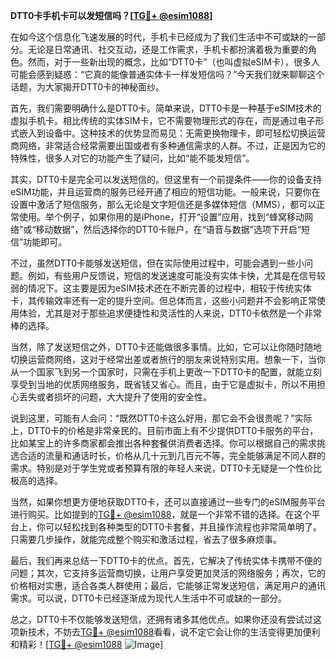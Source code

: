 **DTT0卡手机卡可以发短信吗？[[TG💪+ @esim1088](https://t.me/s/esim1088)]**

在如今这个信息化飞速发展的时代，手机卡已经成为了我们生活中不可或缺的一部分。无论是日常通讯、社交互动，还是工作需求，手机卡都扮演着极为重要的角色。然而，对于一些新出现的概念，比如“DTT0卡”（也叫虚拟eSIM卡），很多人可能会感到疑惑：“它真的能像普通实体卡一样发短信吗？”今天我们就来聊聊这个话题，为大家揭开DTT0卡的神秘面纱。

首先，我们需要明确什么是DTT0卡。简单来说，DTT0卡是一种基于eSIM技术的虚拟手机卡。相比传统的实体SIM卡，它不需要物理形式的存在，而是通过电子形式嵌入到设备中。这种技术的优势显而易见：无需更换物理卡，即可轻松切换运营商网络，非常适合经常需要出国或者有多种通信需求的人群。不过，正是因为它的特殊性，很多人对它的功能产生了疑问，比如“能不能发短信”。

其实，DTT0卡是完全可以发送短信的。但这里有一个前提条件——你的设备支持eSIM功能，并且运营商的服务已经开通了相应的短信功能。一般来说，只要你在设置中激活了短信服务，那么无论是文字短信还是多媒体短信（MMS），都可以正常使用。举个例子，如果你用的是iPhone，打开“设置”应用，找到“蜂窝移动网络”或“移动数据”，然后选择你的DTT0卡账户，在“语音与数据”选项下开启“短信”功能即可。

不过，虽然DTT0卡能够发送短信，但在实际使用过程中，可能会遇到一些小问题。例如，有些用户反馈说，短信的发送速度可能没有实体卡快，尤其是在信号较弱的情况下。这主要是因为eSIM技术还在不断完善的过程中，相较于传统实体卡，其传输效率还有一定的提升空间。但总体而言，这些小问题并不会影响正常使用体验，尤其是对于那些追求便捷性和灵活性的人来说，DTT0卡依然是一个非常棒的选择。

当然，除了发送短信之外，DTT0卡还能做很多事情。比如，它可以让你随时随地切换运营商网络，这对于经常出差或者旅行的朋友来说特别实用。想象一下，当你从一个国家飞到另一个国家时，只需在手机上更改一下DTT0卡的配置，就能立刻享受到当地的优质网络服务，既省钱又省心。而且，由于它是虚拟卡，所以不用担心丢失或者损坏的问题，大大提升了使用的安全性。

说到这里，可能有人会问：“既然DTT0卡这么好用，那它会不会很贵呢？”实际上，DTT0卡的价格是非常亲民的。目前市面上有不少提供DTT0卡服务的平台，比如某宝上的许多商家都会推出各种套餐供消费者选择。你可以根据自己的需求挑选合适的流量和通话时长，价格从几十元到几百元不等，完全能够满足不同人群的需求。特别是对于学生党或者预算有限的年轻人来说，DTT0卡无疑是一个性价比极高的选择。

当然，如果你想更方便地获取DTT0卡，还可以直接通过一些专门的eSIM服务平台进行购买。比如提到的[TG💪+ @esim1088](https://t.me/s/esim1088)，就是一个非常不错的选择。在这个平台上，你可以轻松找到各种类型的DTT0卡套餐，并且操作流程也非常简单明了。只需要几步操作，就能完成整个购买和激活过程，省去了很多麻烦事。

最后，我们再来总结一下DTT0卡的优点。首先，它解决了传统实体卡携带不便的问题；其次，它支持多运营商切换，让用户享受更加灵活的网络服务；再次，它的价格相对实惠，适合各类人群使用；最后，它能够正常发送短信，满足用户的通讯需求。可以说，DTT0卡已经逐渐成为现代人生活中不可或缺的一部分。

总之，DTT0卡不仅能够发送短信，还拥有诸多其他优点。如果你还没有尝试过这项新技术，不妨去[TG💪+ @esim1088](https://t.me/s/esim1088)看看，说不定它会让你的生活变得更加便利和精彩！[[TG💪+ @esim1088](https://t.me/s/esim1088) ![Image](https://i.postimg.cc/4NQfJmqS/Snipaste-2025-05-13-00-14-12.png)]